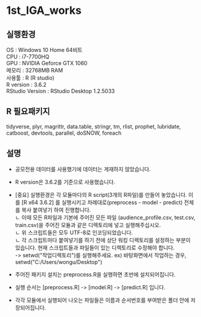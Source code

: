 # 1st_IGA_works

## 실행환경
OS : Windows 10 Home 64비트  
CPU : i7-7700HQ  
GPU : NVIDIA Geforce GTX 1060  
메모리 : 32768MB RAM  
사용툴 : R (R studio)  
R version : 3.6.2  
RStudio Version : RStudio Desktop 1.2.5033  

## R 필요패키지
tidyverse, plyr, magrittr, data.table, stringr, tm, rlist, prophet, lubridate, catboost, devtools, parallel, doSNOW, foreach

## 설명
- 공모전용 데이터를 사용했기에  데이터는 게재하지 않았습니다.  
- R version은 3.6.2를 기준으로 사용했습니다.  
- [중요] 실행환경은 각 모듈마다의 R script(3개의 R파일)를 만들어 놓았습니다. 이를 [R x64 3.6.2] 를 실행시키고 차례대로(preprocess - model - predict) 전체를 복사 붙여넣기 하여 진행합니다.  
 ㄴ 이때 모든 R파일과 기본에 주어진 모든 파일 (audience_profile.csv, test.csv, train.csv)을 주어진 모듈과 같은 디렉토리에 넣고 실행해주십시오.  
 ㄴ 위 스크립트들은 모두 UTF-8로 인코딩되었습니다.  
 ㄴ 각 스크립트마다 붙여넣기를 하기 전에 상단 워킹 디렉토리를 설정하는 부분이 있습니다. 현재 스크립트들과 파일들이 있는 디렉토리로 수정해야 합니다.  
  -> setwd("작업디렉토리")를 실행해주세요. ex) 바탕화면에서 작업하는 경우, setwd("C:/Users/wongu/Desktop")  

- 주어진 패키지 설치는 preprocess.R을 실행하면 초반에 설치되어집니다.  
- 실행 순서는 [preprocess.R] -> [model.R] -> [predict.R] 입니다.  
- 각각 모듈에서 실행되어 나오는 파일들은 이름과 순서번호를 부여받은 폴더 안에 저장되어집니다.  
